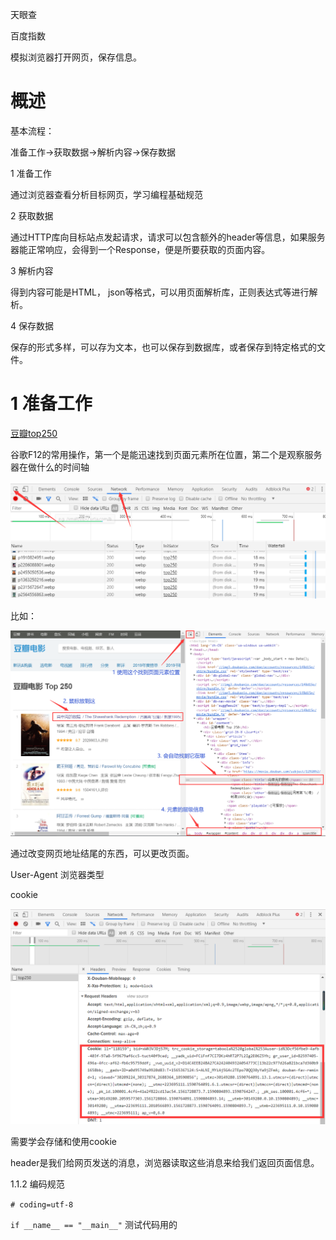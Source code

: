 

天眼查

百度指数

模拟浏览器打开网页，保存信息。

# 概述

基本流程：

准备工作→获取数据→解析内容→保存数据

1 准备工作

通过浏览器查看分析目标网页，学习编程基础规范

2 获取数据

通过HTTP库向目标站点发起请求，请求可以包含额外的header等信息，如果服务器能正常响应，会得到一个Response，便是所要获取的页面内容。

3 解析内容

得到内容可能是HTML， json等格式，可以用页面解析库，正则表达式等进行解析。

4 保存数据

保存的形式多样，可以存为文本，也可以保存到数据库，或者保存到特定格式的文件。

# 1 准备工作

[豆瓣top250](https://movie.douban.com/top250)

谷歌F12的常用操作，第一个是能迅速找到页面元素所在位置，第二个是观察服务器在做什么的时间轴

![image-20200530101529464](images/image-20200530101529464.png)

比如：

![image-20200530102240403](images/image-20200530102240403.png)



通过改变网页地址结尾的东西，可以更改页面。

User-Agent 浏览器类型

cookie

![image-20200530101617106](images/image-20200530101617106.png)

需要学会存储和使用cookie

header是我们给网页发送的消息，浏览器读取这些消息来给我们返回页面信息。

1.1.2 编码规范

`# coding=utf-8`

`if __name__ == "__main__"` 测试代码用的